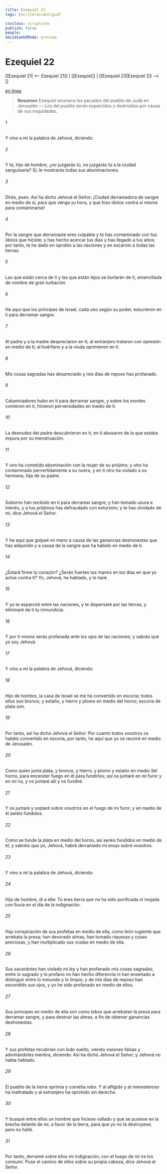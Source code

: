 ```yaml
---
title: Ezequiel 22
tags: Escrituras\AntiguoT

cssclass: scriptures
publish: false
people:
obsidianUIMode: preview
---
```


# Ezequiel 22
[[Ezequiel 21| <-- Ezequiel 21]] | [[Ezequiel]] | [[Ezequiel 23|Ezequiel 23 --> ]]

[en línea](https://churchofjesuschrist.org/study/scriptures/ot/ezek/22?lang=spa)

> __Resumen__
Ezequiel enumera los pecados del pueblo de Judá en Jerusalén — Los del pueblo serán esparcidos y destruidos por causa de sus iniquidades.

###### 1 
Y vino a mí la palabra de Jehová, diciendo:

###### 2 
Y tú, hijo de hombre, ¿no juzgarás tú, no juzgarás tú a la ciudad sanguinaria? Sí, le mostrarás todas sus abominaciones.

###### 3 
Dirás, pues: Así ha dicho Jehová el Señor: ¡Ciudad derramadora de sangre en medio de sí, para que venga su hora, y que hizo ídolos contra sí misma para contaminarse!

###### 4 
Por la sangre que derramaste eres culpable y te has contaminado con tus ídolos que hiciste; y has hecho acercar tus días y has llegado a tus años; por tanto, te he dado en oprobio a las naciones y en escarnio a todas las tierras.

###### 5 
Las que están cerca de ti y las que están lejos se burlarán de ti, amancillada de nombre  de gran turbación.

###### 6 
He aquí que los príncipes de Israel, cada uno según su poder, estuvieron en ti para derramar sangre.

###### 7 
Al padre y a la madre despreciaron en ti; al extranjero trataron con opresión en medio de ti; al huérfano y a la viuda oprimieron en ti.

###### 8 
Mis cosas sagradas has despreciado y mis días de reposo has profanado.

###### 9 
Calumniadores hubo en ti para derramar sangre, y sobre los montes comieron en ti; hicieron perversidades en medio de ti.

###### 10 
La desnudez del padre descubrieron en ti; en ti abusaron de la que estaba impura por su menstruación.

###### 11 
Y uno ha cometido abominación con la mujer de su prójimo; y otro ha contaminado pervertidamente a su nuera, y en ti otro ha violado a su hermana, hija de su padre.

###### 12 
Soborno han recibido en ti para derramar sangre; y han tomado usura e interés, y a tus prójimos has defraudado con extorsión; y te has olvidado de mí, dice Jehová el Señor.

###### 13 
Y he aquí que golpeé mi mano a causa de las ganancias deshonestas que has adquirido y a causa de la sangre que ha habido en medio de ti.

###### 14 
¿Estará firme tu corazón? ¿Serán fuertes tus manos en los días en que yo actúe contra ti? Yo, Jehová, he hablado, y lo haré.

###### 15 
Y yo te esparciré entre las naciones, y te dispersaré por las tierras, y eliminaré de ti tu inmundicia.

###### 16 
Y por ti misma serás profanada ante los ojos de las naciones; y sabrás que yo soy Jehová.

###### 17 
Y vino a mí la palabra de Jehová, diciendo:

###### 18 
Hijo de hombre, la casa de Israel se me ha convertido en escoria; todos ellos son bronce, y estaño, y hierro y plomo en medio del horno; escoria de plata son.

###### 19 
Por tanto, así ha dicho Jehová el Señor: Por cuanto todos vosotros os habéis convertido en escoria, por tanto, he aquí que yo os reuniré en medio de Jerusalén.

###### 20 
Como quien junta plata, y bronce, y hierro, y plomo y estaño en medio del horno, para encender fuego en él para fundirlos; así os juntaré en mi furor y en mi ira, y os juntaré allí y os fundiré.

###### 21 
Y os juntaré y soplaré sobre vosotros en el fuego de mi furor, y en medio de él seréis fundidos.

###### 22 
Como se funde la plata en medio del horno, así seréis fundidos en medio de él; y sabréis que yo, Jehová, habré derramado mi enojo sobre vosotros.

###### 23 
Y vino a mí la palabra de Jehová, diciendo:

###### 24 
Hijo de hombre, di a ella: Tú eres tierra que no ha sido purificada ni mojada con lluvia en el día de la indignación.

###### 25 
Hay conspiración de sus profetas en medio de ella, como león rugiente que arrebata la presa; han devorado almas, han tomado riquezas y cosas preciosas, y han multiplicado sus viudas en medio de ella.

###### 26 
Sus sacerdotes han violado mi ley y han profanado mis cosas sagradas; entre lo sagrado y lo profano no han hecho diferencia ni han enseñado a distinguir entre lo inmundo y lo limpio; y de mis días de reposo han escondido sus ojos, y yo he sido profanado en medio de ellos.

###### 27 
Sus príncipes en medio de ella son como lobos que arrebatan la presa para derramar sangre, y para destruir las almas, a fin de obtener ganancias deshonestas.

###### 28 
Y sus profetas recubrían con lodo suelto, viendo visiones falsas y adivinándoles mentira, diciendo: Así ha dicho Jehová el Señor; y Jehová no había hablado.

###### 29 
El pueblo de la tierra oprimía y cometía robo. Y al afligido y al menesteroso ha maltratado y al extranjero ha oprimido sin derecho.

###### 30 
Y busqué entre ellos un hombre que hiciese vallado y que se pusiese en la brecha delante de mí, a favor de la tierra, para que yo no la destruyese, pero no  hallé.

###### 31 
Por tanto, derramé sobre ellos mi indignación; con el fuego de mi ira los consumí. Puse el camino de ellos sobre su propia cabeza, dice Jehová el Señor.

